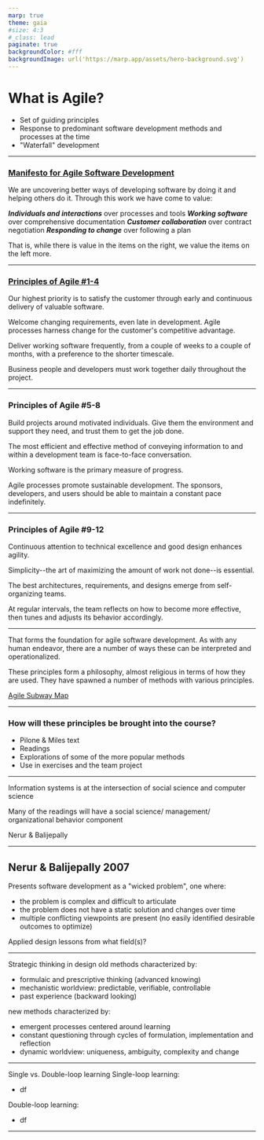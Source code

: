 ```yaml
---
marp: true
theme: gaia
#size: 4:3
#_class: lead
paginate: true
backgroundColor: #fff
backgroundImage: url('https://marp.app/assets/hero-background.svg')
---
```

# What is Agile?
- Set of guiding principles
- Response to predominant software development methods and processes at the time
- "Waterfall" development

---
### [Manifesto for Agile Software Development](https://agilemanifesto.org/)

We are uncovering better ways of developing software by doing it and helping others do it. Through this work we have come to value:

***Individuals and interactions*** over processes and tools 
***Working software*** over comprehensive documentation 
***Customer collaboration*** over contract negotiation 
***Responding to change*** over following a plan

That is, while there is value in the items on the right, we value the items on the left more.

---
### [Principles of Agile #1-4](https://agilemanifesto.org/principles.html)
Our highest priority is to satisfy the customer through early and continuous delivery of valuable software.

Welcome changing requirements, even late in development. Agile processes harness change for the customer's competitive advantage.

Deliver working software frequently, from a couple of weeks to a couple of months, with a preference to the shorter timescale.

Business people and developers must work together daily throughout the project.

---
### Principles of Agile #5-8

Build projects around motivated individuals. Give them the environment and support they need, and trust them to get the job done.

The most efficient and effective method of conveying information to and within a development team is face-to-face conversation.

Working software is the primary measure of progress.

Agile processes promote sustainable development. The sponsors, developers, and users should be able to maintain a constant pace indefinitely.

---
### Principles of Agile #9-12

Continuous attention to technical excellence and good design enhances agility.

Simplicity--the art of maximizing the amount of work not done--is essential.

The best architectures, requirements, and designs emerge from self-organizing teams.

At regular intervals, the team reflects on how to become more effective, then tunes and adjusts its behavior accordingly.

---
That forms the foundation for agile software development. As with any human endeavor, there are a number of ways these can be interpreted and operationalized.

These principles form a philosophy, almost religious in terms of how they are used.  They have spawned a number of methods with various principles. 

[Agile Subway Map](rsc/agile-subway.pdf)

---
<style scoped>
{font-size: 44px;}
</style>
### How will these principles be brought into the course?
- Pilone & Miles text
- Readings
- Explorations of some of the more popular methods
- Use in exercises and the team project

---
Information systems is at the intersection of social science and computer science

Many of the readings will have a social science/ management/ organizational behavior component

Nerur & Balijepally

---
## Nerur & Balijepally 2007
Presents software development as a "wicked problem", one where:
- the problem is complex and difficult to articulate
- the problem does not have a static solution and changes over time
- multiple conflicting viewpoints are present (no easily identified desirable outcomes to optimize)

Applied design lessons from what field(s)?

---
Strategic thinking in design
old methods characterized by:
- formulaic and prescriptive thinking (advanced knowing)
- mechanistic worldview: predictable, verifiable, controllable
- past experience (backward looking)

new methods characterized by:
- emergent processes centered around learning
- constant questioning through cycles of formulation, implementation and reflection
- dynamic worldview: uniqueness, ambiguity, complexity and change

---
Single vs. Double-loop learning
Single-loop learning:
- df

Double-loop learning:
- df

---
